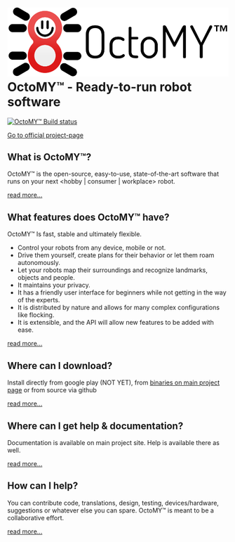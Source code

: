 # ![OctoMY™ Logo](content/design/octomy_logo.png) OctoMY™ - Ready-to-run robot software

[![OctoMY™ Build status](https://travis-ci.org/mrdeveloperdude/OctoMY.svg?branch=master)](https://travis-ci.org/mrdeveloperdude/OctoMY)

[Go to official project-page](http://www.octomy.org)

What is OctoMY™?
----------------

OctoMY™ is the open-source, easy-to-use, state-of-the-art software that runs on your next &lt;hobby &#124; consumer &#124; workplace&gt; robot.

[read more...](http://www.octomy.org/about)

What features does OctoMY™ have?
--------------------------------

OctoMY™ Is fast, stable and ultimately flexible.
 * Control your robots from any device, mobile or not.
 * Drive them yourself, create plans for their behavior or let them roam autonomously.
 * Let your robots map their surroundings and recognize landmarks, objects and people.
 * It maintains your privacy.
 * It has a friendly user interface for beginners while not getting in the way of the experts.
 * It is distributed by nature and allows for many complex configurations like flocking.
 * It is extensible, and the API will allow new features to be added with ease.

[read more...](http://www.octomy.org/documentation/features)

Where can I download?
---------------------

Install directly from google play (NOT YET), from [binaries on main project page](http://www.octomy.org/download) or from source via github

[read more...](http://www.octomy.org/download)

Where can I get help &amp; documentation?
-----------------------------------------

Documentation is available on main project site. Help is available there as well.

[read more...](http://www.octomy.org/documentation)

How can I help?
---------------

You can contribute code, translations, design, testing, devices/hardware, suggestions or whatever else you can spare. OctoMY™ is meant to be a collaborative effort.

[read more...](http://www.octomy.org/contribute)
